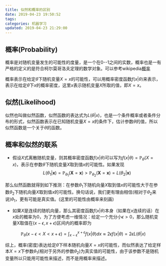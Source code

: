```yaml
---
title: 似然和概率的区别
date: 2019-04-23 19:50:52
tags:
categories: 机器学习
updated: 2019-04-23 21:29:00
---
```


## 概率(Probability)
概率是对随机变量发生的可能性的度量，是一个在0--1之间的实数，概率也是一有严格的定义的是符合柯尔莫哥洛夫定理的数学对象。可以参考wikipedia[概率](https://en.wikipedia.org/wiki/Probability, '概率')

概率表示在给定$\theta$下随机变量$X=x$的可能性，可以用概率密度函数$f(x|\theta)$来表示，表示在给定$\theta$下$x$的概率密度，这里$x$表示随机变量$X$所取的值，即$X=x$。

## 似然(Likelihood)
似然也叫做似然函数，似然函数的表达式为$L(\theta|x)$，也是一个条件概率或者条件分布的形式，似然函数表示在已知随机变量$X=x$的条件下，估计参数$\theta$的值，所以似然函数是一个关于$\theta$的函数。

## 概率和似然的联系
- 假设$X$式离散随机变量，则其概率密度函数$f(x|\theta)$可以写为$f(x|\theta)=\mathbb{P}_{ \theta }\left( X=x \right)$，表示在参数$\theta$下随机变量$X$取到值$x$的可能性。如果发现
  $$L(\theta_1 | \textbf{x} ) = \mathbb{P}_{\theta_1}(\textbf{X} = \textbf{x}) > \mathbb{P}_{\theta_2}(\textbf{X} = \textbf{x}) = L(\theta_2 | \textbf{x})$$

那么似然函数就得到如下推测：在参数$\theta_1$下随机向量$X$取到值$x$的可能性大于在参数$\theta_2$下随机向量$X$取到值$x$的可能性。换句话说，我们更有理由相信(相对于$\theta_2$来说)$\theta_1$，更有可能是真实值。(这里的可能性由概率来刻画)

- 如果$X$是连续的随机向量，那么其密度函数$f(x|\theta)$本身（如果在$x$连续的话）在$x$处的概率为0，为了方便考虑一维情况：给定一个充分小$\epsilon > 0$，那么随机变量X取值在$(x - \epsilon, x + \epsilon)$区间内的概率即为

$$\mathbb{P}_\theta(x - \epsilon < X < x + \epsilon) = \int_{x - \epsilon}^{x + \epsilon} f(x | \theta) dx \approx 2 \epsilon f(x | \theta) = 2 \epsilon L(\theta | x)$$
  
综上，概率(密度)表达给定$\theta$下样本随机向量$X = x$的可能性，而似然表达了给定样本$X = x$下参数$\theta_1$(相对于另外的参数$\theta_2$)为真实值的可能性，由于该参数不是随机变量所以只能用可能性来描述，而不是用概率来描述。
  


